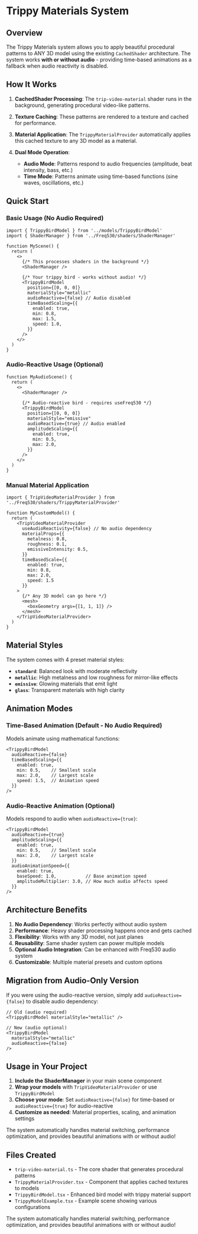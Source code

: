 # Trippy Materials System

## Overview

The Trippy Materials system allows you to apply beautiful procedural patterns to ANY 3D model using the existing `CachedShader` architecture. The system works **with or without audio** - providing time-based animations as a fallback when audio reactivity is disabled.

## How It Works

1. **CachedShader Processing**: The `trip-video-material` shader runs in the background, generating procedural video-like patterns.

2. **Texture Caching**: These patterns are rendered to a texture and cached for performance.

3. **Material Application**: The `TrippyMaterialProvider` automatically applies this cached texture to any 3D model as a material.

4. **Dual Mode Operation**:
   - **Audio Mode**: Patterns respond to audio frequencies (amplitude, beat intensity, bass, etc.)
   - **Time Mode**: Patterns animate using time-based functions (sine waves, oscillations, etc.)

## Quick Start

### Basic Usage (No Audio Required)

```tsx
import { TrippyBirdModel } from '../models/TrippyBirdModel'
import { ShaderManager } from '../Freq530/shaders/ShaderManager'

function MyScene() {
  return (
    <>
      {/* This processes shaders in the background */}
      <ShaderManager />
      
      {/* Your trippy bird - works without audio! */}
      <TrippyBirdModel 
        position={[0, 0, 0]}
        materialStyle="metallic"
        audioReactive={false} // Audio disabled
        timeBasedScaling={{
          enabled: true,
          min: 0.8,
          max: 1.5,
          speed: 1.0,
        }}
      />
    </>
  )
}
```

### Audio-Reactive Usage (Optional)

```tsx
function MyAudioScene() {
  return (
    <>
      <ShaderManager />
      
      {/* Audio-reactive bird - requires useFreq530 */}
      <TrippyBirdModel 
        position={[0, 0, 0]}
        materialStyle="emissive"
        audioReactive={true} // Audio enabled
        amplitudeScaling={{
          enabled: true,
          min: 0.5,
          max: 2.0,
        }}
      />
    </>
  )
}
```

### Manual Material Application

```tsx
import { TripVideoMaterialProvider } from '../Freq530/shaders/TrippyMaterialProvider'

function MyCustomModel() {
  return (
    <TripVideoMaterialProvider
      useAudioReactivity={false} // No audio dependency
      materialProps={{
        metalness: 0.8,
        roughness: 0.1,
        emissiveIntensity: 0.5,
      }}
      timeBasedScale={{ 
        enabled: true, 
        min: 0.8, 
        max: 2.0, 
        speed: 1.5 
      }}
    >
      {/* Any 3D model can go here */}
      <mesh>
        <boxGeometry args={[1, 1, 1]} />
      </mesh>
    </TripVideoMaterialProvider>
  )
}
```

## Material Styles

The system comes with 4 preset material styles:

- **`standard`**: Balanced look with moderate reflectivity
- **`metallic`**: High metalness and low roughness for mirror-like effects
- **`emissive`**: Glowing materials that emit light
- **`glass`**: Transparent materials with high clarity

## Animation Modes

### Time-Based Animation (Default - No Audio Required)
Models animate using mathematical functions:

```tsx
<TrippyBirdModel 
  audioReactive={false}
  timeBasedScaling={{
    enabled: true,
    min: 0.5,    // Smallest scale
    max: 2.0,    // Largest scale
    speed: 1.5,  // Animation speed
  }}
/>
```

### Audio-Reactive Animation (Optional)
Models respond to audio when `audioReactive={true}`:

```tsx
<TrippyBirdModel 
  audioReactive={true}
  amplitudeScaling={{
    enabled: true,
    min: 0.5,    // Smallest scale
    max: 2.0,    // Largest scale
  }}
  audioAnimationSpeed={{
    enabled: true,
    baseSpeed: 1.0,           // Base animation speed
    amplitudeMultiplier: 3.0, // How much audio affects speed
  }}
/>
```

## Architecture Benefits

1. **No Audio Dependency**: Works perfectly without audio system
2. **Performance**: Heavy shader processing happens once and gets cached
3. **Flexibility**: Works with any 3D model, not just planes
4. **Reusability**: Same shader system can power multiple models
5. **Optional Audio Integration**: Can be enhanced with Freq530 audio system
6. **Customizable**: Multiple material presets and custom options

## Migration from Audio-Only Version

If you were using the audio-reactive version, simply add `audioReactive={false}` to disable audio dependency:

```tsx
// Old (audio required)
<TrippyBirdModel materialStyle="metallic" />

// New (audio optional)
<TrippyBirdModel 
  materialStyle="metallic" 
  audioReactive={false} 
/>
```

## Usage in Your Project

1. **Include the ShaderManager** in your main scene component
2. **Wrap your models** with `TripVideoMaterialProvider` or use `TrippyBirdModel`
3. **Choose your mode**: Set `audioReactive={false}` for time-based or `audioReactive={true}` for audio-reactive
4. **Customize as needed**: Material properties, scaling, and animation settings

The system automatically handles material switching, performance optimization, and provides beautiful animations with or without audio!

## Files Created

- `trip-video-material.ts` - The core shader that generates procedural patterns
- `TrippyMaterialProvider.tsx` - Component that applies cached textures to models
- `TrippyBirdModel.tsx` - Enhanced bird model with trippy material support
- `TrippyModelExample.tsx` - Example scene showing various configurations

The system automatically handles material switching, performance optimization, and provides beautiful animations with or without audio! 